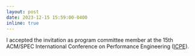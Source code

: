 ```yaml
---
layout: post
date: 2023-12-15 15:59:00-0400
inline: true
---
```


I accepted the invitation as program committee member at the 15th ACM/SPEC International Conference on Performance Engineering ([ICPE](https://icpe2024.spec.org)).